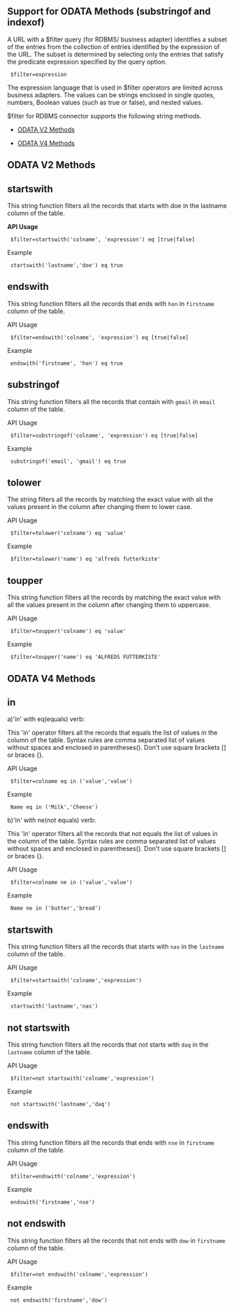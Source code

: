                              

Support for ODATA Methods (substringof and indexof)
---------------------------------------------------

A URL with a $filter query (for RDBMS/ business adapter) identifies a subset of the entries from the collection of entries identified by the expression of the URL. The subset is determined by selecting only the entries that satisfy the predicate expression specified by the query option.

```
 $filter=expression
```

The expression language that is used in $filter operators are limited across business adapters. The values can be strings enclosed in single quotes, numbers, Boolean values (such as true or false), and nested values.

$filter for RDBMS connector supports the following string methods.

*  [ODATA V2 Methods](#odata-v2-methods)


*  [ODATA V4 Methods](#odata-v4-methods)

ODATA V2 Methods
---------

startswith
--------

This string function filters all the records that starts with doe in the lastname column of the table.

**API Usage**

```
 $filter=startswith('colname', 'expression') eq [true|false]
```

Example

```
 startswith('lastname','doe') eq true
```

endswith
--------

This string function filters all the records that ends with `hon` in `firstname` column of the table.

API Usage

```
 $filter=endswith('colname', 'expression') eq [true|false]
```

Example

```
 endswith('firstname', 'hon') eq true
```

substringof
-----------

This string function filters all the records that contain with `gmail` in `email` column of the table.

API Usage

```
 $filter=substringof('colname', 'expression') eq [true|false]
```

Example

```
 substringof('email', 'gmail') eq true
```

tolower
-------

The string filters all the records by matching the exact value with all the values present in the column after changing them to lower case.

API Usage

```
 $filter=tolower('colname') eq 'value'
```

Example

```
 $filter=tolower('name') eq 'alfreds futterkiste'
```

toupper
-------

This string function filters all the records by matching the exact value with all the values present in the column after changing them to uppercase.

API Usage

```
 $filter=toupper('colname') eq 'value'
```

Example

```
 $filter=toupper('name') eq 'ALFREDS FUTTERKISTE'
```

ODATA V4 Methods
---------

in
-------

a)'in' with eq(equals) verb:

This 'in' operator filters all the records that equals the list of values in the column of the table.
Syntax rules are comma separated list of values without spaces and enclosed in parentheses(). Don't use square brackets [] or braces {}.

API Usage

```
 $filter=colname eq in ('value','value')
```

Example

```
 Name eq in ('Milk','Cheese')
```

b)'in' with ne(not equals) verb:

This 'in' operator filters all the records that not equals the list of values in the column of the table.
Syntax rules are comma separated list of values without spaces and enclosed in parentheses(). Don't use square brackets [] or braces {}.

API Usage

```
 $filter=colname ne in ('value','value')
```

Example

```
 Name ne in ('butter','bread')
```


startswith
-----------

This string function filters all the records that starts with `nas` in the `lastname` column of the table.

API Usage

```
 $filter=startswith('colname','expression')
```

Example

```
 startswith('lastname','nas')
```

not startswith
--------------

This string function filters all the records that not starts with `daq` in the `lastname` column of the table.

API Usage

```
 $filter=not startswith('colname','expression')
```

Example

```
 not startswith('lastname','daq')
```

endswith
--------

This string function filters all the records that ends with `nse` in `firstname` column of the table.

API Usage

```
 $filter=endswith('colname','expression')
```

Example

```
 endswith('firstname','nse')
```

not endswith
-------------

This string function filters all the records that not ends with `dow` in `firstname` column of the table.

API Usage

```
 $filter=not endswith('colname','expression')
```

Example

```
 not endswith('firstname','dow')
```